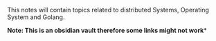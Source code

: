 This notes will contain topics related to distributed Systems, Operating System and Golang.

**Note: This is an obsidian vault therefore some links might not work***
